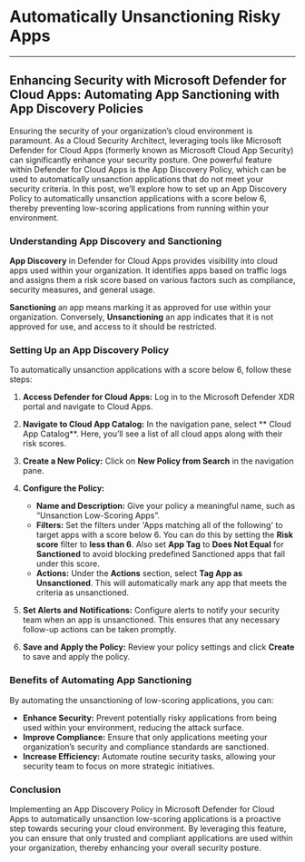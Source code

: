 # Automatically Unsanctioning Risky Apps
---

## Enhancing Security with Microsoft Defender for Cloud Apps: Automating App Sanctioning with App Discovery Policies

Ensuring the security of your organization’s cloud environment is paramount. As a Cloud Security Architect, leveraging tools like Microsoft Defender for Cloud Apps (formerly known as Microsoft Cloud App Security) can significantly enhance your security posture. One powerful feature within Defender for Cloud Apps is the App Discovery Policy, which can be used to automatically unsanction applications that do not meet your security criteria. In this post, we’ll explore how to set up an App Discovery Policy to automatically unsanction applications with a score below 6, thereby preventing low-scoring applications from running within your environment.

### Understanding App Discovery and Sanctioning

**App Discovery** in Defender for Cloud Apps provides visibility into cloud apps used within your organization. It identifies apps based on traffic logs and assigns them a risk score based on various factors such as compliance, security measures, and general usage.

**Sanctioning** an app means marking it as approved for use within your organization. Conversely, **Unsanctioning** an app indicates that it is not approved for use, and access to it should be restricted.

### Setting Up an App Discovery Policy

To automatically unsanction applications with a score below 6, follow these steps:

1. **Access Defender for Cloud Apps:** Log in to the Microsoft Defender XDR portal and navigate to Cloud Apps.
    
2. **Navigate to Cloud App Catalog:** In the navigation pane, select ** Cloud App Catalog**. Here, you’ll see a list of all cloud apps along with their risk scores.
    
3. **Create a New Policy:** Click on **New Policy from Search** in the navigation pane.
    
4. **Configure the Policy:**
    
    - **Name and Description:** Give your policy a meaningful name, such as “Unsanction Low-Scoring Apps”.
    - **Filters:** Set the filters under 'Apps matching all of the following' to target apps with a score below 6. You can do this by setting the **Risk score** filter to **less than 6**. Also set **App Tag** to **Does Not Equal** for **Sanctioned** to avoid blocking predefined Sanctioned apps that fall under this score.
    - **Actions:** Under the **Actions** section, select **Tag App as Unsanctioned**. This will automatically mark any app that meets the criteria as unsanctioned.

5. **Set Alerts and Notifications:** Configure alerts to notify your security team when an app is unsanctioned. This ensures that any necessary follow-up actions can be taken promptly.
    
6. **Save and Apply the Policy:** Review your policy settings and click **Create** to save and apply the policy.
    

### Benefits of Automating App Sanctioning

By automating the unsanctioning of low-scoring applications, you can:

- **Enhance Security:** Prevent potentially risky applications from being used within your environment, reducing the attack surface.
- **Improve Compliance:** Ensure that only applications meeting your organization’s security and compliance standards are sanctioned.
- **Increase Efficiency:** Automate routine security tasks, allowing your security team to focus on more strategic initiatives.

### Conclusion

Implementing an App Discovery Policy in Microsoft Defender for Cloud Apps to automatically unsanction low-scoring applications is a proactive step towards securing your cloud environment. By leveraging this feature, you can ensure that only trusted and compliant applications are used within your organization, thereby enhancing your overall security posture.
